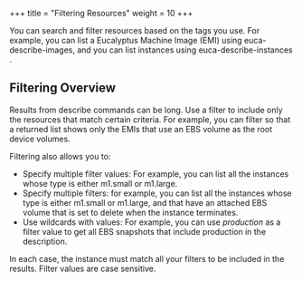 +++
title = "Filtering Resources"
weight = 10
+++

You can search and filter resources based on the tags you use. For example, you can list a Eucalyptus Machine Image (EMI) using euca-describe-images, and you can list instances using euca-describe-instances .

## Filtering Overview
Results from describe commands can be long. Use a filter to include only the resources that match certain criteria. For example, you can filter so that a returned list shows only the EMIs that use an EBS volume as the root device volumes. 

Filtering also allows you to:

* Specify multiple filter values: For example, you can list all the instances whose type is either m1.small or m1.large.
* Specify multiple filters: for example, you can list all the instances whose type is either m1.small or m1.large, and that have an attached EBS volume that is set to delete when the instance terminates.
* Use wildcards with values: For example, you can use *production* as a filter value to get all EBS snapshots that include production in the description.

In each case, the instance must match all your filters to be included in the results. Filter values are case sensitive.

